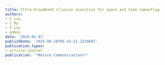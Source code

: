 ```yaml
---
title: Ultra-broadband illusion acoustics for space and time camouflages
authors:
- C Liu
- C Ma
- Y Lai
- admin
date: '2024-01-01'
publishDate: '2025-09-18T05:41:21.222460Z'
publication_types:
- article-journal
publication: '*Nature Communications*'
---
```

